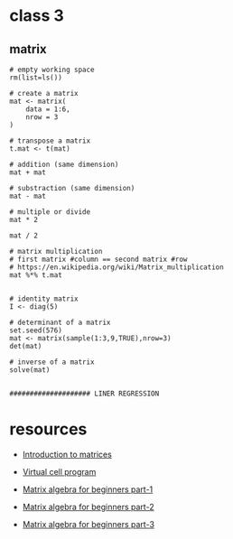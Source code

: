 # class 3

## matrix

```{r}
# empty working space
rm(list=ls())

# create a matrix
mat <- matrix(
	data = 1:6,
	nrow = 3
)

# transpose a matrix
t.mat <- t(mat)

# addition (same dimension) 
mat + mat

# substraction (same dimension)
mat - mat

# multiple or divide
mat * 2

mat / 2

# matrix multiplication
# first matrix #column == second matrix #row
# https://en.wikipedia.org/wiki/Matrix_multiplication
mat %*% t.mat 


# identity matrix
I <- diag(5)

# determinant of a matrix
set.seed(576)
mat <- matrix(sample(1:3,9,TRUE),nrow=3)
det(mat)

# inverse of a matrix
solve(mat)


#################### LINER REGRESSION

```

# resources 

- [Introduction to matrices](http://www.maths.manchester.ac.uk/~kd/ma2m1/matrices.pdf)

- [Virtual cell program](http://vcp.med.harvard.edu/teaching.html)
	
- [Matrix algebra for beginners part-1](http://vcp.med.harvard.edu/papers/matrices-1.pdf)
	
- [Matrix algebra for beginners part-2](http://vcp.med.harvard.edu/papers/matrices-2.pdf)

- [Matrix algebra for beginners part-3](http://vcp.med.harvard.edu/papers/matrices-3.pdf)

